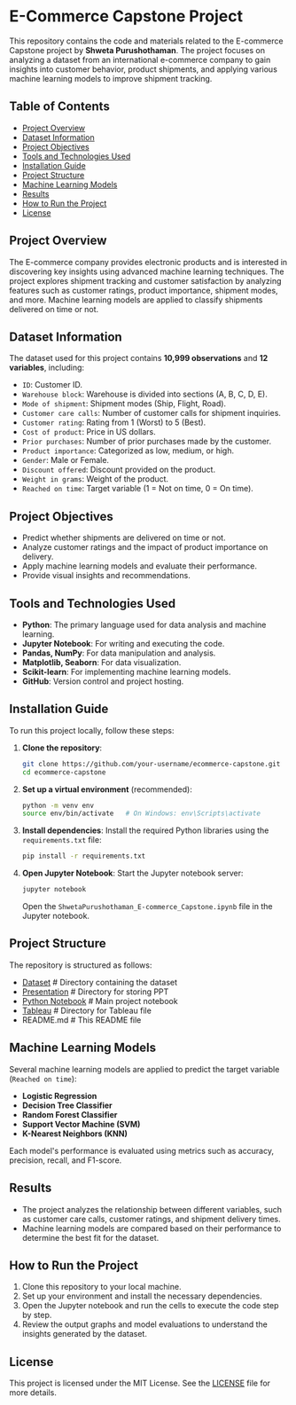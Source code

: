 # E-Commerce Capstone Project

This repository contains the code and materials related to the E-commerce Capstone project by **Shweta Purushothaman**. The project focuses on analyzing a dataset from an international e-commerce company to gain insights into customer behavior, product shipments, and applying various machine learning models to improve shipment tracking.

## Table of Contents
<!--ts-->
  * [Project Overview](#project-overview)
  * [Dataset Information](#dataset-information)
  * [Project Objectives](#project-objectives)
  * [Tools and Technologies Used](#tools-and-technologies-used)
  * [Installation Guide](#installation-guide)
  * [Project Structure](#project-structure)
  * [Machine Learning Models](#machine-learning-models)
  * [Results](#results)
  * [How to Run the Project](#how-to-run-the-project)
  * [License](#license)
<!--te-->

## Project Overview
The E-commerce company provides electronic products and is interested in discovering key insights using advanced machine learning techniques. The project explores shipment tracking and customer satisfaction by analyzing features such as customer ratings, product importance, shipment modes, and more. Machine learning models are applied to classify shipments delivered on time or not.

## Dataset Information
The dataset used for this project contains **10,999 observations** and **12 variables**, including:
- `ID`: Customer ID.
- `Warehouse block`: Warehouse is divided into sections (A, B, C, D, E).
- `Mode of shipment`: Shipment modes (Ship, Flight, Road).
- `Customer care calls`: Number of customer calls for shipment inquiries.
- `Customer rating`: Rating from 1 (Worst) to 5 (Best).
- `Cost of product`: Price in US dollars.
- `Prior purchases`: Number of prior purchases made by the customer.
- `Product importance`: Categorized as low, medium, or high.
- `Gender`: Male or Female.
- `Discount offered`: Discount provided on the product.
- `Weight in grams`: Weight of the product.
- `Reached on time`: Target variable (1 = Not on time, 0 = On time).

## Project Objectives
- Predict whether shipments are delivered on time or not.
- Analyze customer ratings and the impact of product importance on delivery.
- Apply machine learning models and evaluate their performance.
- Provide visual insights and recommendations.

## Tools and Technologies Used
- **Python**: The primary language used for data analysis and machine learning.
- **Jupyter Notebook**: For writing and executing the code.
- **Pandas, NumPy**: For data manipulation and analysis.
- **Matplotlib, Seaborn**: For data visualization.
- **Scikit-learn**: For implementing machine learning models.
- **GitHub**: Version control and project hosting.

## Installation Guide

To run this project locally, follow these steps:

1. **Clone the repository**:
    ```bash
    git clone https://github.com/your-username/ecommerce-capstone.git
    cd ecommerce-capstone
    ```

2. **Set up a virtual environment** (recommended):
    ```bash
    python -m venv env
    source env/bin/activate   # On Windows: env\Scripts\activate
    ```

3. **Install dependencies**:
    Install the required Python libraries using the `requirements.txt` file:
    ```bash
    pip install -r requirements.txt
    ```

4. **Open Jupyter Notebook**:
    Start the Jupyter notebook server:
    ```bash
    jupyter notebook
    ```
    Open the `ShwetaPurushothaman_E-commerce_Capstone.ipynb` file in the Jupyter notebook.

## Project Structure
The repository is structured as follows:

* [Dataset](./Dataset/E_Commerce.csv/)                          # Directory containing the dataset
* [Presentation](./Presentation/ShwetaPurushothaman_E-commerce_Capstone.pptx/)                          # Directory for storing PPT
* [Python Notebook](./Python%20Notebook/ShwetaPurushothaman_E-commerce_Capstone.ipynb/)  # Main project notebook
* [Tableau](./Tableau/ShwetaPurushothaman_E-commerce_Capstone.twb/)               # Directory for Tableau file 
* README.md                        # This README file

## Machine Learning Models

Several machine learning models are applied to predict the target variable (`Reached on time`):

- **Logistic Regression**
- **Decision Tree Classifier**
- **Random Forest Classifier**
- **Support Vector Machine (SVM)**
- **K-Nearest Neighbors (KNN)**

Each model's performance is evaluated using metrics such as accuracy, precision, recall, and F1-score.

## Results

- The project analyzes the relationship between different variables, such as customer care calls, customer ratings, and shipment delivery times.
- Machine learning models are compared based on their performance to determine the best fit for the dataset.

## How to Run the Project

1. Clone this repository to your local machine.
2. Set up your environment and install the necessary dependencies.
3. Open the Jupyter notebook and run the cells to execute the code step by step.
4. Review the output graphs and model evaluations to understand the insights generated by the dataset.

## License

This project is licensed under the MIT License. See the [LICENSE](LICENSE) file for more details.
